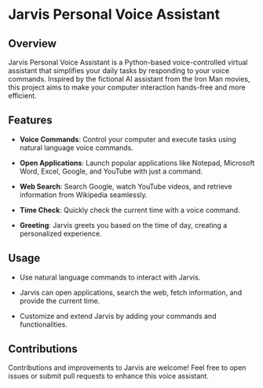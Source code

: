 # Jarvis Personal Voice Assistant



## Overview

Jarvis Personal Voice Assistant is a Python-based voice-controlled virtual assistant that simplifies your daily tasks by responding to your voice commands. Inspired by the fictional AI assistant from the Iron Man movies, this project aims to make your computer interaction hands-free and more efficient.

## Features

- **Voice Commands**: Control your computer and execute tasks using natural language voice commands.

- **Open Applications**: Launch popular applications like Notepad, Microsoft Word, Excel, Google, and YouTube with just a command.

- **Web Search**: Search Google, watch YouTube videos, and retrieve information from Wikipedia seamlessly.

- **Time Check**: Quickly check the current time with a voice command.

- **Greeting**: Jarvis greets you based on the time of day, creating a personalized experience.


## Usage

- Use natural language commands to interact with Jarvis.

- Jarvis can open applications, search the web, fetch information, and provide the current time.

- Customize and extend Jarvis by adding your commands and functionalities.

## Contributions

Contributions and improvements to Jarvis are welcome! Feel free to open issues or submit pull requests to enhance this voice assistant.

